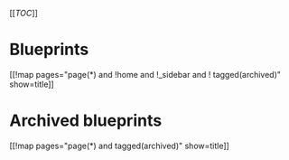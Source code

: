 [[_TOC_]]

Blueprints
==========

[[!map pages="page(*) and !home and !_sidebar and ! tagged(archived)" show=title]]

Archived blueprints
===================

[[!map pages="page(*) and tagged(archived)" show=title]]
